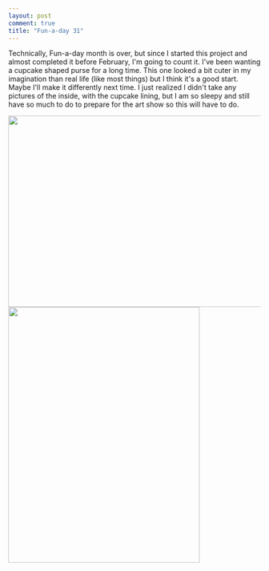```yaml
---
layout: post
comment: true
title: "Fun-a-day 31"
---
```

Technically, Fun-a-day month is over, but since I started this project and almost completed it before February, I'm going to count it. I've been wanting a cupcake shaped purse for a long time. This one looked a bit cuter in my imagination than real life (like most things) but I think it's a good start. Maybe I'll make it differently next time. I just realized I didn't take any pictures of the inside, with the cupcake lining, but I am so sleepy and still have so much to do to prepare for the art show so this will have to do.

<a rel="attachment wp-att-641" href="http://ieatcupcakes.com/2011/02/01/fun-a-day-31/purse1/"><img class="alignleft size-medium wp-image-641" title="top of purse" src="http://ieatcupcakes.com/wp-content/uploads/2011/02/purse1-510x382.jpg" alt="" width="510" height="382" /></a><a rel="attachment wp-att-642" href="http://ieatcupcakes.com/2011/02/01/fun-a-day-31/purse2/"><img class="alignleft size-medium wp-image-642" title="purse being held" src="http://ieatcupcakes.com/wp-content/uploads/2011/02/purse2-382x510.jpg" alt="" width="382" height="510" /></a>
